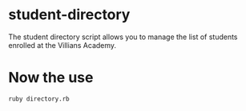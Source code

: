 # student-directory

The student directory script allows you to manage the list of students enrolled at the Villians Academy.

# Now the use #

```shell
ruby directory.rb
```
